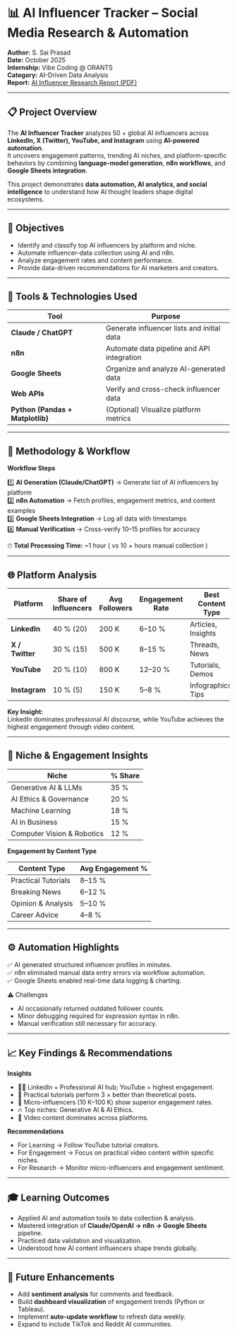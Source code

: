 # 📊 AI Influencer Tracker – Social Media Research & Automation

**Author:** S. Sai Prasad  
**Date:** October 2025  
**Internship:** Vibe Coding @ ORANTS  
**Category:** AI-Driven Data Analysis  
**Report:** [AI Influencer Research Report (PDF)](./report.pdf)

---

## 📋 Project Overview

The **AI Influencer Tracker** analyzes 50 + global AI influencers across **LinkedIn, X (Twitter), YouTube, and Instagram** using **AI-powered automation**.  
It uncovers engagement patterns, trending AI niches, and platform-specific behaviors by combining **language-model generation**, **n8n workflows**, and **Google Sheets integration**.

This project demonstrates **data automation, AI analytics, and social intelligence** to understand how AI thought leaders shape digital ecosystems.

---

## 🎯 Objectives

- Identify and classify top AI influencers by platform and niche.  
- Automate influencer-data collection using AI and n8n.  
- Analyze engagement rates and content performance.  
- Provide data-driven recommendations for AI marketers and creators.

---

## 🧰 Tools & Technologies Used

| Tool | Purpose |
|------|----------|
| **Claude / ChatGPT** | Generate influencer lists and initial data |
| **n8n** | Automate data pipeline and API integration |
| **Google Sheets** | Organize and analyze AI-generated data |
| **Web APIs** | Verify and cross-check influencer data |
| **Python (Pandas + Matplotlib)** | (Optional) Visualize platform metrics |

---

## 🧠 Methodology & Workflow

**Workflow Steps**

1️⃣ **AI Generation (Claude/ChatGPT)** → Generate list of AI influencers by platform  
2️⃣ **n8n Automation** → Fetch profiles, engagement metrics, and content examples  
3️⃣ **Google Sheets Integration** → Log all data with timestamps  
4️⃣ **Manual Verification** → Cross-verify 10–15 profiles for accuracy  

⏱ **Total Processing Time:** ~1 hour ( vs 10 + hours manual collection )  

---

## 🌐 Platform Analysis

| Platform | Share of Influencers | Avg Followers | Engagement Rate | Best Content Type | Peak Activity |
|-----------|----------------------|---------------|-----------------|------------------|---------------|
| **LinkedIn** | 40 % (20) | 200 K | 6–10 % | Articles, Insights | Weekdays 8–10 AM |
| **X / Twitter** | 30 % (15) | 500 K | 8–15 % | Threads, News | All day |
| **YouTube** | 20 % (10) | 800 K | 12–20 % | Tutorials, Demos | Evenings / Weekends |
| **Instagram** | 10 % (5) | 150 K | 5–8 % | Infographics, Tips | Evenings |

**Key Insight:**  
LinkedIn dominates professional AI discourse, while YouTube achieves the highest engagement through video content.

---

## 🧩 Niche & Engagement Insights

| Niche | % Share |
|--------|----------|
| Generative AI & LLMs | 35 % |
| AI Ethics & Governance | 20 % |
| Machine Learning | 18 % |
| AI in Business | 15 % |
| Computer Vision & Robotics | 12 % |

**Engagement by Content Type**

| Content Type | Avg Engagement % |
|---------------|------------------|
| Practical Tutorials | 8–15 % |
| Breaking News | 6–12 % |
| Opinion & Analysis | 5–10 % |
| Career Advice | 4–8 % |

---

## ⚙️ Automation Highlights

✅ AI generated structured influencer profiles in minutes.  
✅ n8n eliminated manual data entry errors via workflow automation.  
✅ Google Sheets enabled real-time data logging & charting.  

⚠️ Challenges  
- AI occasionally returned outdated follower counts.  
- Minor debugging required for expression syntax in n8n.  
- Manual verification still necessary for accuracy.

---

## 📈 Key Findings & Recommendations

**Insights**

- 🧑‍💼 LinkedIn = Professional AI hub; YouTube = highest engagement.  
- 🎯 Practical tutorials perform 3 × better than theoretical posts.  
- 👥 Micro-influencers (10 K–100 K) show superior engagement rates.  
- 🔥 Top niches: Generative AI & AI Ethics.  
- 🎥 Video content dominates across platforms.

**Recommendations**

- For Learning → Follow YouTube tutorial creators.  
- For Engagement → Focus on practical video content within specific niches.  
- For Research → Monitor micro-influencers and engagement sentiment.  

---

## 🎓 Learning Outcomes

- Applied AI and automation tools to data collection & analysis.  
- Mastered integration of **Claude/OpenAI → n8n → Google Sheets** pipeline.  
- Practiced data validation and visualization.  
- Understood how AI content influencers shape trends globally.

---

## 🔮 Future Enhancements

- Add **sentiment analysis** for comments and feedback.  
- Build **dashboard visualization** of engagement trends (Python or Tableau).  
- Implement **auto-update workflow** to refresh data weekly.  
- Expand to include TikTok and Reddit AI communities.

